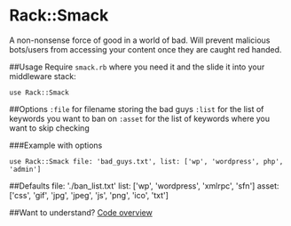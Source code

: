 # Rack::Smack

A non-nonsense force of good in a world of bad. Will prevent malicious bots/users from accessing your content once they are caught red handed.

##Usage
Require `smack.rb` where you need it and the slide it into your middleware stack:

```
use Rack::Smack
```

##Options
`:file`  for filename storing the bad guys
`:list`  for the list of keywords you want to ban on
`:asset` for the list of keywords where you want to skip checking

###Example with options
```
use Rack::Smack file: 'bad_guys.txt', list: ['wp', 'wordpress', php', 'admin']
```

##Defaults
file:  './ban_list.txt'
list:  ['wp', 'wordpress', 'xmlrpc', 'sfn']
asset: ['css', 'gif', 'jpg', 'jpeg', 'js', 'png', 'ico', 'txt']

##Want to understand?
[Code overview]()